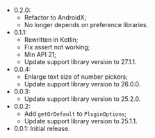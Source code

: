 * 0.2.0:
  * Refactor to AndroidX;
  * No longer depends on preference libraries.
* 0.1.1:
  * Rewritten in Kotlin;
  * Fix assert not working;
  * Min API 21;
  * Update support library version to 27.1.1.
* 0.0.4:
  * Enlarge text size of number pickers;
  * Update support library version to 26.0.0.
* 0.0.3:
  * Update support library version to 25.2.0.
* 0.0.2:
  * Add `getOrDefault` to `PluginOptions`;
  * Update support library version to 25.1.1.
* 0.0.1: Initial release.
